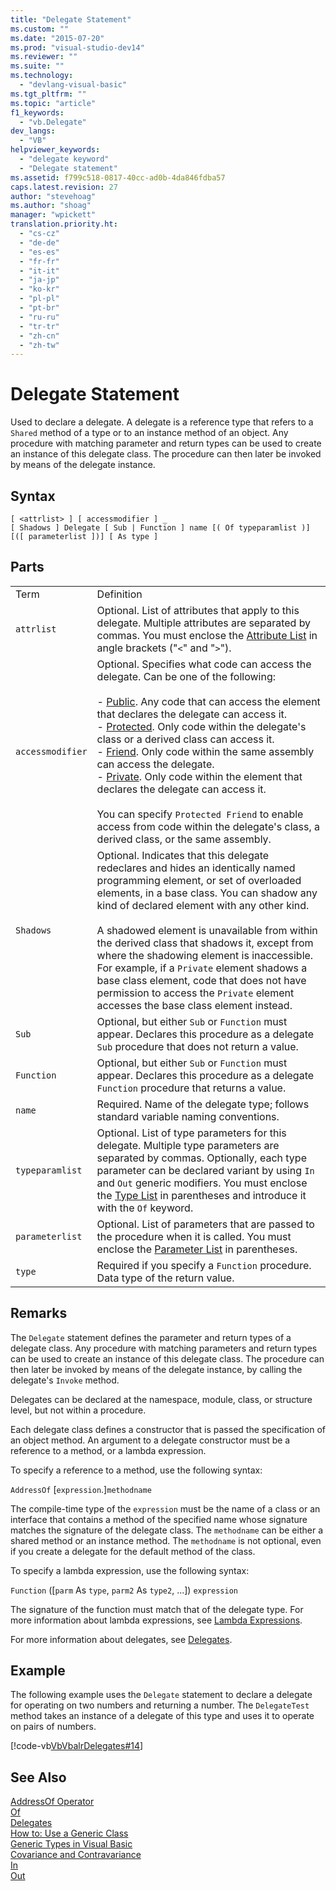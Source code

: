 ```yaml
---
title: "Delegate Statement"
ms.custom: ""
ms.date: "2015-07-20"
ms.prod: "visual-studio-dev14"
ms.reviewer: ""
ms.suite: ""
ms.technology: 
  - "devlang-visual-basic"
ms.tgt_pltfrm: ""
ms.topic: "article"
f1_keywords: 
  - "vb.Delegate"
dev_langs: 
  - "VB"
helpviewer_keywords: 
  - "delegate keyword"
  - "Delegate statement"
ms.assetid: f799c518-0817-40cc-ad0b-4da846fdba57
caps.latest.revision: 27
author: "stevehoag"
ms.author: "shoag"
manager: "wpickett"
translation.priority.ht: 
  - "cs-cz"
  - "de-de"
  - "es-es"
  - "fr-fr"
  - "it-it"
  - "ja-jp"
  - "ko-kr"
  - "pl-pl"
  - "pt-br"
  - "ru-ru"
  - "tr-tr"
  - "zh-cn"
  - "zh-tw"
---
```

# Delegate Statement
Used to declare a delegate. A delegate is a reference type that refers to a `Shared` method of a type or to an instance method of an object. Any procedure with matching parameter and return types can be used to create an instance of this delegate class. The procedure can then later be invoked by means of the delegate instance.  
  
## Syntax  
  
```  
[ <attrlist> ] [ accessmodifier ] _  
[ Shadows ] Delegate [ Sub | Function ] name [( Of typeparamlist )] [([ parameterlist ])] [ As type ]  
```  
  
## Parts  
  
|||  
|-|-|  
|Term|Definition|  
|`attrlist`|Optional. List of attributes that apply to this delegate. Multiple attributes are separated by commas. You must enclose the [Attribute List](../../../visual-basic\language-reference\statements/attribute-list.md) in angle brackets ("`<`" and "`>`").|  
|`accessmodifier`|Optional. Specifies what code can access the delegate. Can be one of the following:<br /><br /> -   [Public](../../../visual-basic\language-reference\modifiers/public.md). Any code that can access the element that declares the delegate can access it.<br />-   [Protected](../../../visual-basic\language-reference\modifiers/protected.md). Only code within the delegate's class or a derived class can access it.<br />-   [Friend](../../../visual-basic\language-reference\modifiers/friend.md). Only code within the same assembly can access the delegate.<br />-   [Private](../../../visual-basic\language-reference\modifiers/private.md). Only code within the element that declares the delegate can access it.<br /><br /> You can specify `Protected Friend` to enable access from code within the delegate's class, a derived class, or the same assembly.|  
|`Shadows`|Optional. Indicates that this delegate redeclares and hides an identically named programming element, or set of overloaded elements, in a base class. You can shadow any kind of declared element with any other kind.<br /><br /> A shadowed element is unavailable from within the derived class that shadows it, except from where the shadowing element is inaccessible. For example, if a `Private` element shadows a base class element, code that does not have permission to access the `Private` element accesses the base class element instead.|  
|`Sub`|Optional, but either `Sub` or `Function` must appear. Declares this procedure as a delegate `Sub` procedure that does not return a value.|  
|`Function`|Optional, but either `Sub` or `Function` must appear. Declares this procedure as a delegate `Function` procedure that returns a value.|  
|`name`|Required. Name of the delegate type; follows standard variable naming conventions.|  
|`typeparamlist`|Optional. List of type parameters for this delegate. Multiple type parameters are separated by commas. Optionally, each type parameter can be declared variant by using `In` and `Out` generic modifiers. You must enclose the [Type List](../../../visual-basic\language-reference\statements/type-list.md) in parentheses and introduce it with the `Of` keyword.|  
|`parameterlist`|Optional. List of parameters that are passed to the procedure when it is called. You must enclose the [Parameter List](../../../visual-basic\language-reference\statements/parameter-list.md) in parentheses.|  
|`type`|Required if you specify a `Function` procedure. Data type of the return value.|  
  
## Remarks  
 The `Delegate` statement defines the parameter and return types of a delegate class. Any procedure with matching parameters and return types can be used to create an instance of this delegate class. The procedure can then later be invoked by means of the delegate instance, by calling the delegate's `Invoke` method.  
  
 Delegates can be declared at the namespace, module, class, or structure level, but not within a procedure.  
  
 Each delegate class defines a constructor that is passed the specification of an object method. An argument to a delegate constructor must be a reference to a method, or a lambda expression.  
  
 To specify a reference to a method, use the following syntax:  
  
 `AddressOf` [`expression`.]`methodname`  
  
 The compile-time type of the `expression` must be the name of a class or an interface that contains a method of the specified name whose signature matches the signature of the delegate class. The `methodname` can be either a shared method or an instance method. The `methodname` is not optional, even if you create a delegate for the default method of the class.  
  
 To specify a lambda expression, use the following syntax:  
  
 `Function` ([`parm` As `type`, `parm2` As `type2`, ...]) `expression`  
  
 The signature of the function must match that of the delegate type. For more information about lambda expressions, see [Lambda Expressions](../../../visual-basic\language-reference\procedures/lambda-expressions.md).  
  
 For more information about delegates, see [Delegates](../../../visual-basic\programming-guide\language-features\delegates/delegates.md).  
  
## Example  
 The following example uses the `Delegate` statement to declare a delegate for operating on two numbers and returning a number. The `DelegateTest` method takes an instance of a delegate of this type and uses it to operate on pairs of numbers.  
  
 [!code-vb[VbVbalrDelegates#14](../../../visual-basic\language-reference\operators/codesnippet/VisualBasic/delegate-statement_1.vb)]  
  
## See Also  
 [AddressOf Operator](../../../visual-basic\language-reference\operators/addressof-operator.md)   
 [Of](../../../visual-basic\language-reference\statements/of-clause.md)   
 [Delegates](../../../visual-basic\programming-guide\language-features\delegates/delegates.md)   
 [How to: Use a Generic Class](../../../visual-basic\programming-guide\language-features\data-types/how-to-use-a-generic-class.md)   
 [Generic Types in Visual Basic](../../../visual-basic\programming-guide\language-features\data-types/generic-types.md)   
 [Covariance and Contravariance](../Topic/Covariance%20and%20Contravariance%20\(C%23%20and%20Visual%20Basic\).md)   
 [In](../../../visual-basic\language-reference\modifiers/in-generic-modifier.md)   
 [Out](../../../visual-basic\language-reference\modifiers/out-generic-modifier.md)